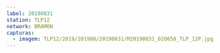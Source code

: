 ```yaml
---
label: 20190831
station: TLP12
network: BRAMON
capturas:
  - imagem: TLP12/2019/201908/20190831/M20190831_020658_TLP_12P.jpg
---
```

